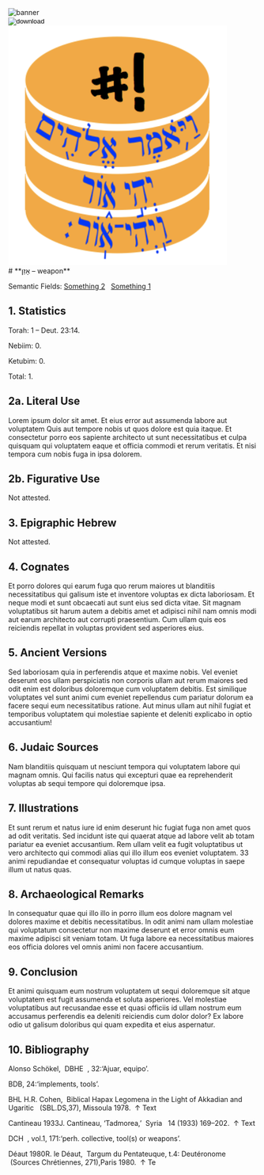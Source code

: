 <html><body><img id="banner" src="/images/banner.png" alt="banner" /></body></html>

<div><input id="download" title="Download/print the document" type="image" onclick="print_document()" src="/images/icons/download3.png" alt="download" /></div><div><a id="shebanq" title="Word in SHEBANQ" href="https://shebanq.ancient-data.org/hebrew/word?id=1AZNv" target="_blank"><img src="/images/icons/shebanq.png" alt="shebanq"></a></div># **אָזֵן – weapon**

Semantic Fields:
[Something 2](../semantic_fields/something_2.md)&nbsp;&nbsp;&nbsp;[Something 1](../semantic_fields/something_1.md)&nbsp;&nbsp;&nbsp;


## 1. Statistics
Torah: 1 – Deut. 23:14.

Nebiim: 0.

Ketubim: 0.

Total: 1.

## 2a. Literal Use
Lorem ipsum dolor sit amet. Et eius error aut assumenda labore aut voluptatem Quis aut tempore nobis ut quos dolore est quia itaque. Et consectetur porro eos sapiente architecto ut sunt necessitatibus et culpa quisquam qui voluptatem eaque et officia commodi et rerum veritatis. Et nisi tempora cum nobis fuga in ipsa dolorem.

## 2b. Figurative Use
Not attested.

## 3. Epigraphic Hebrew
Not attested.

## 4. Cognates
Et porro dolores qui earum fuga quo rerum maiores ut blanditiis necessitatibus qui galisum iste et inventore voluptas ex dicta laboriosam. Et neque modi et sunt obcaecati aut sunt eius sed dicta vitae. Sit magnam voluptatibus sit harum autem a debitis amet et adipisci nihil nam omnis modi aut earum architecto aut corrupti praesentium. Cum ullam quis eos reiciendis repellat in voluptas provident sed asperiores eius. 

## 5. Ancient Versions
Sed laboriosam quia in perferendis atque et maxime nobis. Vel eveniet deserunt eos ullam perspiciatis non corporis ullam aut rerum maiores sed odit enim est doloribus doloremque cum voluptatem debitis. Est similique voluptates vel sunt animi cum eveniet repellendus cum pariatur dolorum ea facere sequi eum necessitatibus ratione. Aut minus ullam aut nihil fugiat et temporibus voluptatem qui molestiae sapiente et deleniti explicabo in optio accusantium! 

## 6. Judaic Sources
Nam blanditiis quisquam ut nesciunt tempora qui voluptatem labore qui magnam omnis. Qui facilis natus qui excepturi quae ea reprehenderit voluptas ab sequi tempore qui doloremque ipsa. 

## 7. Illustrations
Et sunt rerum et natus iure id enim deserunt hic fugiat fuga non amet quos ad odit veritatis. Sed incidunt iste qui quaerat atque ad labore velit ab totam pariatur ea eveniet accusantium. Rem ullam velit ea fugit voluptatibus ut vero architecto qui commodi alias qui illo illum eos eveniet voluptatem. 33 animi repudiandae et consequatur voluptas id cumque voluptas in saepe illum ut natus quas. 

## 8. Archaeological Remarks
In consequatur quae qui illo illo in porro illum eos dolore magnam vel dolores maxime et debitis necessitatibus. In odit animi nam ullam molestiae qui voluptatum consectetur non maxime deserunt et error omnis eum maxime adipisci sit veniam totam. Ut fuga labore ea necessitatibus maiores eos officia dolores vel omnis animi non facere accusantium. 

## 9. Conclusion
Et animi quisquam eum nostrum voluptatem ut sequi doloremque sit atque voluptatem est fugit assumenda et soluta asperiores. Vel molestiae voluptatibus aut recusandae esse et quasi officiis id ullam nostrum eum accusamus perferendis ea deleniti reiciendis cum dolor dolor? Ex labore odio ut galisum doloribus qui quam expedita et eius aspernatur. 

## 10. Bibliography
 Alonso Schökel,
 DBHE 
, 32:‘Ajuar, equipo’.
 
BDB, 24:‘implements, tools’.

BHL
H.R. Cohen,
 Biblical Hapax Legomena in the Light of Akkadian and Ugaritic 
 (SBL.DS,37), Missoula 1978.
 ↑
Text

Cantineau 1933J. Cantineau, ‘Tadmorea,’
 Syria 
 14 (1933) 169–202.
 ↑
Text

DCH 
, vol.1, 171:‘perh. collective, tool(s) or weapons’.

Déaut 1980R. le Déaut,
 Targum du Pentateuque, t.4: Deutéronome 
 (Sources Chrétiennes, 271),Paris 1980.
 ↑
Te